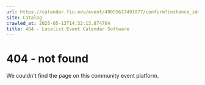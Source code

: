 ```yaml
---
url: https://calendar.fiu.edu/event/49055617491877/confirm?instance_id=49055617492902&return=https%3A%2F%2Fcalendar.fiu.edu%2F
site: Catalog
crawled_at: 2025-05-13T14:32:13.874764
title: 404 - Localist Event Calendar Software
---
```


# 404 - not found
We couldn't find the page on this community event platform.
